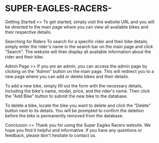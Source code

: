 # SUPER-EAGLES-RACERS-
Getting Started >>
To get started, simply visit the website URL and you will be directed to the main page where you can view all available bikes and their respective details.

Searching for Riders
To search for a specific rider and their bike details, simply enter the rider's name in the search bar on the main page and click "Search". The website will then display all available information about the rider and their bike.

Admin Page >>
If you are an admin, you can access the admin page by clicking on the "Admin" button on the main page. This will redirect you to a new page where you can add or delete bikes and their details.

To add a new bike, simply fill out the form with the necessary details, including the bike's name, model, price, and the rider's name. Then click the "Add Bike" button to submit the new bike to the database.

To delete a bike, locate the bike you want to delete and click the "Delete" button next to its details. You will be prompted to confirm the deletion before the bike is permanently removed from the database.

Conclusion >>
Thank you for using the Super Eagles Racers website. We hope you find it helpful and informative. If you have any questions or feedback, please don't hesitate to contact us.